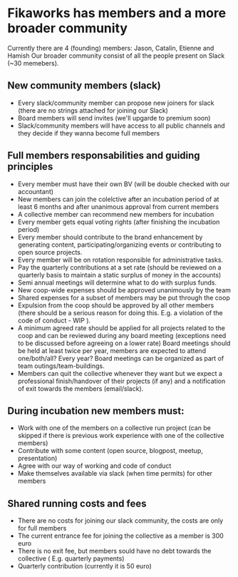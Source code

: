 # Fikaworks has members and a more broader community

Currently there are 4 (founding) members: Jason, Catalin, Etienne and Hamish
Our broader community consist of all the people present on Slack (~30 memebers).
## New community members (slack)

- Every slack/community member can propose new joiners for slack (there are no strings attached for joining our Slack)
- Board members will send invites (we'll upgarde to premium soon)
- Slack/community members will have access to all public channels and they decide if they wanna become full members
## Full members responsabilities and guiding principles

- Every member must have their own BV (will be double checked with our accountant)
- New members can join the colelctive after an incubation period of at least 6 months and after unanimous approval from current members
- A collective member can recommend new members for incubation
- Every member gets equal voting rights (after finishing the incubation period)
- Every member should contribute to the brand enhancement by generating content, participating/organizing events or contributing to open source projects.
- Every member will be on rotation responsible for administrative tasks.
- Pay the quarterly contributions at a set rate (should be reviewed on a quarterly basis to maintain a static surplus of money in the accounts)
- Semi annual meetings will determine what to do with surplus funds.
- New coop-wide expenses should be approved unanimously by the team
- Shared expenses for a subset of members may be put through the coop
- Expulsion from the coop should be approved by all other members (there should be a serious reason for doing this. E.g. a violation of the code of conduct - WIP ).
- A minimum agreed rate should be applied for all projects related to the coop and can be reviewed during any board meeting (exceptions need to be discussed before agreeing on a lower rate)
Board meetings should be held at least twice per year, members are expected to attend one/both/all? Every year? Board  meetings can be organized as part of team outings/team-buildings.
- Members can quit the collective whenever they want but we expect a professional finish/handover of their projects (if any) and a notification of exit towards the members (email/slack).

## During incubation new members must:

- Work with one of the members on a collective run project (can be skipped if there is previous work experience with one of the collective members)
- Contribute with some content (open source, blogpost, meetup, presentation)
- Agree with our way of working and code of conduct
- Make themselves available via slack (when time permits) for other members

## Shared running costs and fees

- There are no costs for joining our slack community, the costs are only for full members
- The current entrance fee for joining the collective as a member is 300 euro
- There is no exit fee, but members sould have no debt towards the collective ( E.g. quarterly payments)
- Quarterly contribution (currently it is 50 euro)